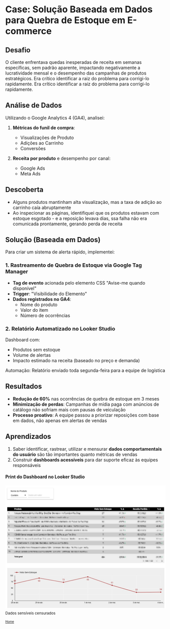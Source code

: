# Case: Solução Baseada em Dados para Quebra de Estoque em E-commerce

## Desafio
O cliente enfrentava quedas inesperadas de receita em semanas específicas, sem padrão aparente, impactando negativamente a lucratividade mensal e o desempenho das campanhas de produtos estratégicos. Era crítico identificar a raiz do problema para corrigi-lo rapidamente. Era crítico identificar a raiz do problema para corrigi-lo rapidamente.

## Análise de Dados
Utilizando o Google Analytics 4 (GA4), analisei:

1. **Métricas do funil de compra**:
   - Visualizações de Produto
   - Adições ao Carrinho
   - Conversões

2. **Receita por produto** e desempenho por canal:
   - Google Ads
   - Meta Ads

## Descoberta
- Alguns produtos mantinham alta visualização, mas a taxa de adição ao carrinho caía abruptamente
- Ao inspecionar as páginas, identifiquei que os produtos estavam com estoque esgotado - e a reposição levava dias, ssa falha não era comunicada prontamente, gerando perda de receita

## Solução (Baseada em Dados)
Para criar um sistema de alerta rápido, implementei:

### 1. Rastreamento de Quebra de Estoque via Google Tag Manager
- **Tag de evento** acionada pelo elemento CSS "Avise-me quando disponível"
- **Trigger**: "Visibilidade do Elemento"
- **Dados registrados no GA4**:
  - Nome do produto
  - Valor do item
  - Número de ocorrências

### 2. Relatório Automatizado no Looker Studio

Dashboard com:
- Produtos sem estoque
- Volume de alertas
- Impacto estimado na receita (baseado no preço e demanda)

Automação: Relatório enviado toda segunda-feira para a equipe de logística

## Resultados
- **Redução de 60%** nas ocorrências de quebra de estoque em 3 meses
- **Minimização de perdas**: Campanhas de mídia paga com anúncios de catálogo não sofriam mais com pausas de veiculação
- **Processo proativo**: A equipe passou a priorizar reposições com base em dados, não apenas em alertas de vendas

## Aprendizados
1. Saber identificar, rastrear, utilizar e mensurar **dados comportamentais do usuário** são tão importantes quanto métricas de vendas
2. Construir **dashboards acessíveis** para dar suporte eficaz às equipes responsáveis

#### Print do Dashboard no Looker Studio

![Print Looker Studio](/assets/images/looker-quebra-estoque.jpg)
<small> Dados sensíveis censurados <small>


[Home](./)
